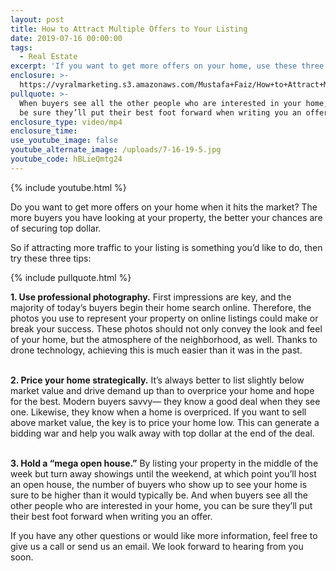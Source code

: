 ```yaml
---
layout: post
title: How to Attract Multiple Offers to Your Listing
date: 2019-07-16 00:00:00
tags:
  - Real Estate
excerpt: 'If you want to get more offers on your home, use these three tips.'
enclosure: >-
  https://vyralmarketing.s3.amazonaws.com/Mustafa+Faiz/How+to+Attract+Multiple+Offers+to+Your+Listing+(1).mp4
pullquote: >-
  When buyers see all the other people who are interested in your home, you can
  be sure they’ll put their best foot forward when writing you an offer.
enclosure_type: video/mp4
enclosure_time:
use_youtube_image: false
youtube_alternate_image: /uploads/7-16-19-5.jpg
youtube_code: hBLieQmtg24
---
```


{% include youtube.html %}

Do you want to get more offers on your home when it hits the market? The more buyers you have looking at your property, the better your chances are of securing top dollar.&nbsp;

So if attracting more traffic to your listing is something you’d like to do, then try these three tips:

{% include pullquote.html %}

**1\. Use professional photography.** First impressions are key, and the majority of today’s buyers begin their home search online. Therefore, the photos you use to represent your property on online listings could make or break your success. These photos should not only convey the look and feel of your home, but the atmosphere of the neighborhood, as well. Thanks to drone technology, achieving this is much easier than it was in the past.&nbsp;

<br>**2\. Price your home strategically.** It’s always better to list slightly below market value and drive demand up than to overprice your home and hope for the best. Modern buyers savvy— they know a good deal when they see one. Likewise, they know when a home is overpriced. If you want to sell above market value, the key is to price your home low. This can generate a bidding war and help you walk away with top dollar at the end of the deal.&nbsp;

<br>**3\. Hold a “mega open house.”** By listing your property in the middle of the week but turn away showings until the weekend, at which point you’ll host an open house, the number of buyers who show up to see your home is sure to be higher than it would typically be. And when buyers see all the other people who are interested in your home, you can be sure they’ll put their best foot forward when writing you an offer.&nbsp;

If you have any other questions or would like more information, feel free to give us a call or send us an email. We look forward to hearing from you soon.
